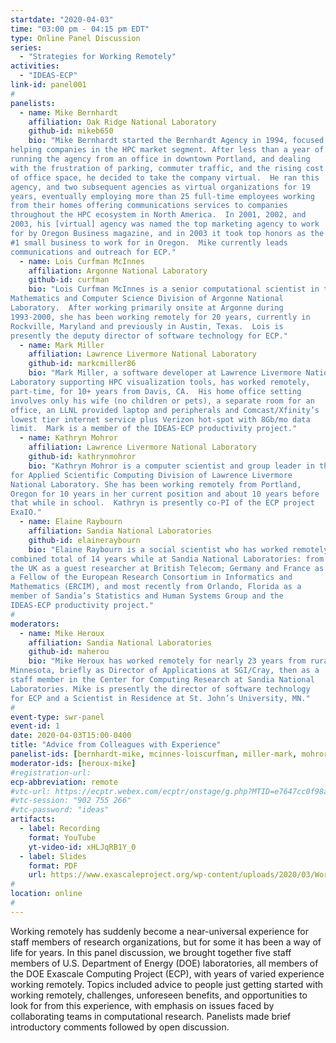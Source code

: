 ```yaml
---
startdate: "2020-04-03"
time: "03:00 pm - 04:15 pm EDT"
type: Online Panel Discussion
series:
  - "Strategies for Working Remotely"
activities:
  - "IDEAS-ECP"
link-id: panel001
#
panelists:
  - name: Mike Bernhardt
    affiliation: Oak Ridge National Laboratory
    github-id: mikeb650
    bio: "Mike Bernhardt started the Bernhardt Agency in 1994, focused on
helping companies in the HPC market segment. After less than a year of
running the agency from an office in downtown Portland, and dealing
with the frustration of parking, commuter traffic, and the rising cost
of office space, he decided to take the company virtual.  He ran this
agency, and two subsequent agencies as virtual organizations for 19
years, eventually employing more than 25 full-time employees working
from their homes offering communications services to companies
throughout the HPC ecosystem in North America.  In 2001, 2002, and
2003, his [virtual] agency was named the top marketing agency to work
for by Oregon Business magazine, and in 2003 it took top honors as the
#1 small business to work for in Oregon.  Mike currently leads
communications and outreach for ECP."
  - name: Lois Curfman McInnes
    affiliation: Argonne National Laboratory
    github-id: curfman
    bio: "Lois Curfman McInnes is a senior computational scientist in the
Mathematics and Computer Science Division of Argonne National
Laboratory.  After working primarily onsite at Argonne during
1993-2000, she has been working remotely for 20 years, currently in
Rockville, Maryland and previously in Austin, Texas.  Lois is
presently the deputy director of software technology for ECP."
  - name: Mark Miller
    affiliation: Lawrence Livermore National Laboratory
    github-id: markcmiller86
    bio: "Mark Miller, a software developer at Lawrence Livermore National
Laboratory supporting HPC visualization tools, has worked remotely,
part-time, for 10+ years from Davis, CA.  His home office setting
involves only his wife (no children or pets), a separate room for an
office, an LLNL provided laptop and peripherals and Comcast/Xfinity’s
lowest tier internet service plus Verizon hot-spot with 8Gb/mo data
limit.  Mark is a member of the IDEAS-ECP productivity project."
  - name: Kathryn Mohror
    affiliation: Lawrence Livermore National Laboratory
    github-id: kathrynmohror
    bio: "Kathryn Mohror is a computer scientist and group leader in the Center
for Applied Scientific Computing Division of Lawrence Livermore
National Laboratory. She has been working remotely from Portland,
Oregon for 10 years in her current position and about 10 years before
that while in school.  Kathryn is presently co-PI of the ECP project
ExaIO."
  - name: Elaine Raybourn
    affiliation: Sandia National Laboratories
    github-id: elaineraybourn
    bio: "Elaine Raybourn is a social scientist who has worked remotely for a
combined total of 14 years while at Sandia National Laboratories: from
the UK as a guest researcher at British Telecom; Germany and France as
a Fellow of the European Research Consortium in Informatics and
Mathematics (ERCIM), and most recently from Orlando, Florida as a
member of Sandia’s Statistics and Human Systems Group and the
IDEAS-ECP productivity project."
#
moderators:
  - name: Mike Heroux
    affiliation: Sandia National Laboratories
    github-id: maherou
    bio: "Mike Heroux has worked remotely for nearly 23 years from rural central
Minnesota, briefly as Director of Applications at SGI/Cray, then as a
staff member in the Center for Computing Research at Sandia National
Laboratories. Mike is presently the director of software technology
for ECP and a Scientist in Residence at St. John’s University, MN."
#
event-type: swr-panel
event-id: 1
date: 2020-04-03T15:00-0400
title: "Advice from Colleagues with Experience"
panelist-ids: [bernhardt-mike, mcinnes-loiscurfman, miller-mark, mohror-kathryn, raybourn-elaine]
moderator-ids: [heroux-mike]
#registration-url: 
ecp-abbreviation: remote
#vtc-url: https://ecptr.webex.com/ecptr/onstage/g.php?MTID=e7647cc0f98a8d0edacdd8e79f9c3b997
#vtc-session: "902 755 266"
#vtc-password: "ideas"
artifacts:
  - label: Recording
    format: YouTube
    yt-video-id: xHLJqRB1Y_0
  - label: Slides
    format: PDF
    url: https://www.exascaleproject.org/wp-content/uploads/2020/03/WorkingRemotelyPanel-2020-04-03-final21.pdf
#
location: online
#
---
```

Working remotely has suddenly become a near-universal experience for
staff members of research organizations, but for some it has been a
way of life for years.  In this panel discussion, we brought together
five staff members of U.S. Department of Energy (DOE) laboratories,
all members of the DOE Exascale Computing Project (ECP), with years of
varied experience working remotely.  Topics included advice to people
just getting started with working remotely, challenges, unforeseen
benefits, and opportunities to look for from this experience, with
emphasis on issues faced by collaborating teams in computational
research.  Panelists made brief introductory comments followed by open
discussion.
